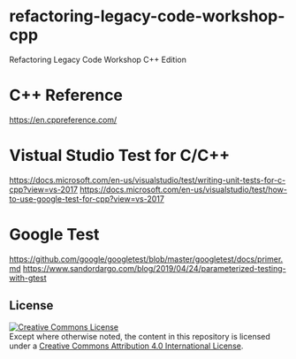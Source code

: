 # refactoring-legacy-code-workshop-cpp
Refactoring Legacy Code Workshop C++ Edition

# C++ Reference
https://en.cppreference.com/

# Vistual Studio Test for C/C++
https://docs.microsoft.com/en-us/visualstudio/test/writing-unit-tests-for-c-cpp?view=vs-2017
https://docs.microsoft.com/en-us/visualstudio/test/how-to-use-google-test-for-cpp?view=vs-2017

# Google Test
https://github.com/google/googletest/blob/master/googletest/docs/primer.md
https://www.sandordargo.com/blog/2019/04/24/parameterized-testing-with-gtest

## License
<a rel="license" href="http://creativecommons.org/licenses/by/4.0/"><img alt="Creative Commons License" style="border-width:0" src="https://i.creativecommons.org/l/by/4.0/88x31.png" /></a><br />
Except where otherwise noted, the content in this repository is licensed under a <a rel="license" href="http://creativecommons.org/licenses/by/4.0/">Creative Commons Attribution 4.0 International License</a>.